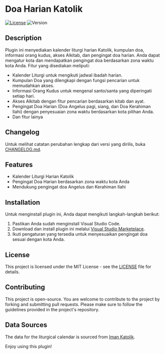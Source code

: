 Doa Harian Katolik
==================

[![License](https://img.shields.io/badge/license-MIT-blue.svg)](LICENSE) ![Version](https://img.shields.io/badge/version-0.0.6-brightgreen.svg)

Description
-----------

Plugin ini menyediakan kalender liturgi harian Katolik, kumpulan doa, informasi orang kudus, akses Alkitab, dan pengingat doa harian. Anda dapat mengatur kota dan mendapatkan pengingat doa berdasarkan zona waktu kota Anda. Fitur yang disediakan meliputi:
*   Kalender Liturgi untuk mengikuti jadwal ibadah harian.
*   Kumpulan Doa yang dilengkapi dengan fungsi pencarian untuk memudahkan akses.
*   Informasi Orang Kudus untuk mengenal santo/santa yang diperingati setiap hari.
*   Akses Alkitab dengan fitur pencarian berdasarkan kitab dan ayat.
*   Pengingat Doa Harian (Doa Angelus pagi, siang, dan Doa Kerahiman Ilahi) dengan penyesuaian zona waktu berdasarkan kota pilihan Anda.
*   Dan fitur lainya

Changelog
---------

Untuk melihat catatan perubahan lengkap dari versi yang dirilis, buka [CHANGELOG.md](./CHANGELOG.md).

Features
--------

*   Kalender Liturgi Harian Katolik
*   Pengingat Doa Harian berdasarkan zona waktu kota Anda
*   Mendukung pengingat doa Angelus dan Kerahiman Ilahi

Installation
------------

Untuk menginstall plugin ini, Anda dapat mengikuti langkah-langkah berikut:

1.  Pastikan Anda sudah menginstall Visual Studio Code.
2.  Download dan install plugin ini melalui [Visual Studio Marketplace](https://marketplace.visualstudio.com/items?itemName=IlhamriSKY.doa-harian-katolik).
3.  Ikuti pengaturan yang tersedia untuk menyesuaikan pengingat doa sesuai dengan kota Anda.

License
-------

This project is licensed under the MIT License - see the [LICENSE](LICENSE) file for details.

Contributing
------------

This project is open-source. You are welcome to contribute to the project by forking and submitting pull requests. Please make sure to follow the guidelines provided in the project's repository.

Data Sources
------------

The data for the liturgical calendar is sourced from [Iman Katolik](https://www.imankatolik.or.id/).

Enjoy using this plugin!